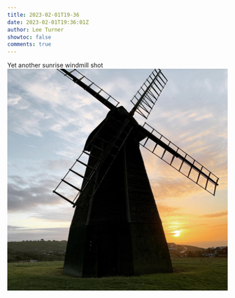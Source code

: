 ```yaml
---
title: 2023-02-01T19-36
date: 2023-02-01T19:36:01Z
author: Lee Turner
showtoc: false
comments: true
---
```


Yet another sunrise windmill shot ![](/img/x//1620868594698686464-Fn57YwrXoAIR1kZ.jpg)

